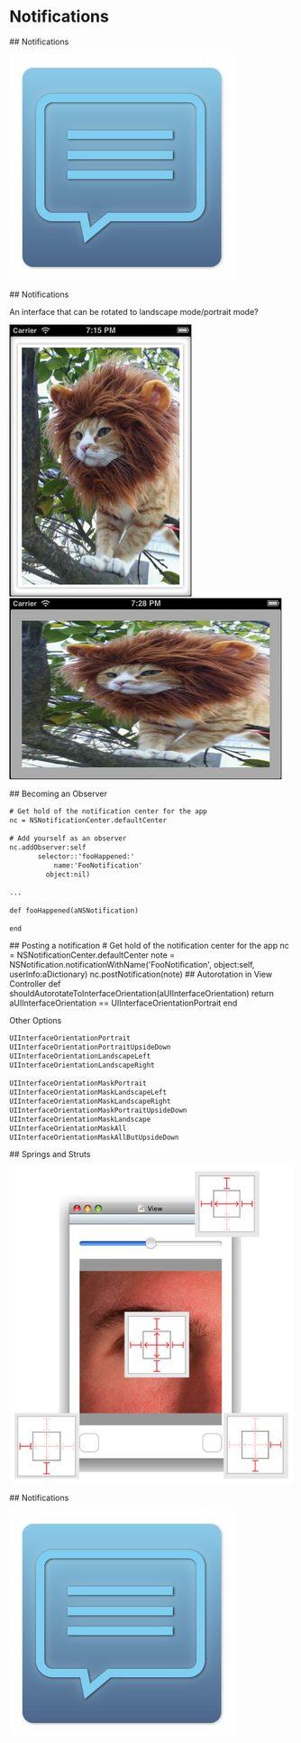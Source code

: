# Notifications

<slide>
## Notifications

![](notifications.png "Notifications") 

</slide>

<slide>
## Notifications

An interface that can be rotated to landscape mode/portrait mode?

![](ch15_PortraitPicture.png "Notifications") 
![](ch15_LandscapePicture.png "Notifications") 

</slide>

<slide>
## Becoming an Observer

    # Get hold of the notification center for the app
    nc = NSNotificationCenter.defaultCenter

    # Add yourself as an observer
    nc.addObserver:self
           selector::'fooHappened:'
               name:'FooNotification'
             object:nil)

    ...
        
    def fooHappened(aNSNotification)

    end

</slide>

<slide>
## Posting a notification
    # Get hold of the notification center for the app
    nc = NSNotificationCenter.defaultCenter
    note = NSNotification.notificationWithName('FooNotification', object:self, userInfo:aDictionary)
    nc.postNotification(note)

</slide>

<slide>
## Autorotation in View Controller
    def shouldAutorotateToInterfaceOrientation(aUIInterfaceOrientation) 
        return aUIInterfaceOrientation == UIInterfaceOrientationPortrait
    end

Other Options

    UIInterfaceOrientationPortrait           
    UIInterfaceOrientationPortraitUpsideDown 
    UIInterfaceOrientationLandscapeLeft      
    UIInterfaceOrientationLandscapeRight     

    UIInterfaceOrientationMaskPortrait
    UIInterfaceOrientationMaskLandscapeLeft
    UIInterfaceOrientationMaskLandscapeRight
    UIInterfaceOrientationMaskPortraitUpsideDown
    UIInterfaceOrientationMaskLandscape
    UIInterfaceOrientationMaskAll
    UIInterfaceOrientationMaskAllButUpsideDown

</slide>

<slide>
## Springs and Struts

![](sizes.png "Masks") 

</slide>

<slide>
## Notifications

![](notifications.png "Notifications") 

</slide>
